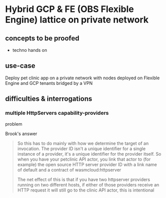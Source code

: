 # Hybrid GCP & FE (OBS Flexible Engine) lattice on private network

## concepts to be proofed

- techno hands on

## use-case

Deploy pet clinic app on a private network with nodes deployed on Flexible Engine and GCP tenants bridged by a VPN

## difficulties & interrogations

### multiple HttpServers capability-providers

problem

Brook's answer

> So this has to do mainly with how we determine the target of an invocation. The provider ID isn't a unique identifier for a single instance of a provider, it's a unique identifier for the provider itself. So when you have your petclinic API actor, you link that actor to (for example) the open source HTTP server provider ID with a link name of default and a contract of wasmcloud:httpserver
>
> The net effect of this is that if you have two httpserver providers running on two different hosts, if either of those providers receive an HTTP request it will still go to the clinic API actor, this is intentional

